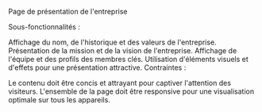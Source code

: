 Page de présentation de l'entreprise

Sous-fonctionnalités :

Affichage du nom, de l'historique et des valeurs de l'entreprise.
Présentation de la mission et de la vision de l'entreprise.
Affichage de l'équipe et des profils des membres clés.
Utilisation d'éléments visuels et d'effets pour une présentation attractive.
Contraintes :

Le contenu doit être concis et attrayant pour captiver l'attention des visiteurs.
L'ensemble de la page doit être responsive pour une visualisation optimale sur tous les appareils.
